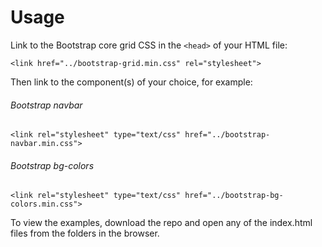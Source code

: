 # Usage
Link to the Bootstrap core grid CSS in the `<head>` of your HTML file:

`<link href="../bootstrap-grid.min.css" rel="stylesheet">`

Then link to the component(s) of your choice, for example:

###### Bootstrap navbar
`<link rel="stylesheet" type="text/css" href="../bootstrap-navbar.min.css">` 

###### Bootstrap bg-colors
`<link rel="stylesheet" type="text/css" href="../bootstrap-bg-colors.min.css">`

To view the examples, download the repo and open any of the index.html files from the folders in the browser. 